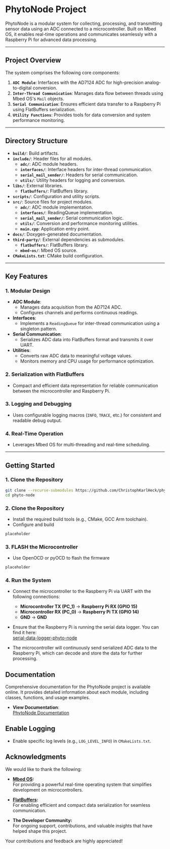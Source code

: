 # PhytoNode Project

PhytoNode is a modular system for collecting, processing, and transmitting sensor data using an ADC connected to a microcontroller. Built on Mbed OS, it enables real-time operations and communicates seamlessly with a Raspberry Pi for advanced data processing.

---

## Project Overview

The system comprises the following core components:

1. <b>`ADC Module`</b>: Interfaces with the AD7124 ADC for high-precision analog-to-digital conversion.
2. <b>`Inter-Thread Communication`</b>: Manages data flow between threads using Mbed OS's `Mail` objects.
3. <b>`Serial Communication`</b>: Ensures efficient data transfer to a Raspberry Pi using FlatBuffers serialization.
4. <b>`Utility Functions`</b>: Provides tools for data conversion and system performance monitoring.

---

## Directory Structure

- <b>`build/`</b>: Build artifacts.
- <b>`include/`</b>: Header files for all modules.
  - <b>`adc/`</b>: ADC module headers.
  - <b>`interfaces/`</b>: Interface headers for inter-thread communication.
  - <b>`serial_mail_sender/`</b>: Headers for serial communication.
  - <b>`utils/`</b>: Utility headers for logging and conversion.
- <b>`libs/`</b>: External libraries.
  - <b>`flatbuffers/`</b>: FlatBuffers library.
- <b>`scripts/`</b>: Configuration and utility scripts.
- <b>`src/`</b>: Source files for project modules.
  - <b>`adc/`</b>: ADC module implementation.
  - <b>`interfaces/`</b>: ReadingQueue implementation.
  - <b>`serial_mail_sender/`</b>: Serial communication logic.
  - <b>`utils/`</b>: Conversion and performance monitoring utilities.
  - <b>`main.cpp`</b>: Application entry point.
- <b>`docs/`</b>: Doxygen-generated documentation.
- <b>`third-party/`</b>: External dependencies as submodules.
  - <b>`flatbuffers/`</b>: FlatBuffers library.
  - <b>`mbed-os/`</b>: Mbed OS source.
- <b>`CMakeLists.txt`</b>: CMake build configuration.


---

## Key Features

### 1. Modular Design
- <b>ADC Module</b>:
  - Manages data acquisition from the AD7124 ADC.
  - Configures channels and performs continuous readings.
- <b>Interfaces</b>:
  - Implements a `ReadingQueue` for inter-thread communication using a singleton pattern.
- <b>Serial Communication</b>:
  - Serializes ADC data into FlatBuffers format and transmits it over UART.
- <b>Utilities</b>:
  - Converts raw ADC data to meaningful voltage values.
  - Monitors memory and CPU usage for performance optimization.

### 2. Serialization with FlatBuffers
- Compact and efficient data representation for reliable communication between the microcontroller and Raspberry Pi.

### 3. Logging and Debugging
- Uses configurable logging macros (`INFO`, `TRACE`, etc.) for consistent and readable debug output.

### 4. Real-Time Operation
- Leverages Mbed OS for multi-threading and real-time scheduling.

---

## Getting Started

### 1. Clone the Repository
```bash
git clone --recurse-submodules https://github.com/ChristophKarlHeck/phyto-node.git
cd phyto-node
```

### 2. Clone the Repository
- Install the required build tools (e.g., CMake, GCC Arm toolchain).
- Configure and build
```bash
placeholder
```

### 3. FLASH the Microcontroller
- Use OpenOCD or pyOCD to flash the firmware
```bash
placeholder
```

### 4. Run the System

- Connect the microcontroller to the Raspberry Pi via UART with the following connections:
  - <b>Microcontroller TX (PC_1)</b> → <b>Raspberry Pi RX (GPIO 15)</b>
  - <b>Microcontroller RX (PC_0)</b> → <b>Raspberry Pi TX (GPIO 14)</b>
  - <b>GND</b> → <b>GND</b>

- Ensure that the Raspberry Pi is running the serial data logger. You can find it here:  
  [serial-data-logger-phyto-node](https://github.com/ChristophKarlHeck/serial-data-logger-phyto-node)

- The microcontroller will continuously send serialized ADC data to the Raspberry Pi, which can decode and store the data for further processing.


## Documentation

Comprehensive documentation for the PhytoNode project is available online. It provides detailed information about each module, including classes, functions, and usage examples.

- <b>View Documentation</b>:  
  [PhytoNode Documentation](https://christophkarlheck.github.io/phyto-node/)

## Enable Logging

- Enable specific log levels (e.g., `LOG_LEVEL_INFO`) in `CMakeLists.txt`.

## Acknowledgments

We would like to thank the following:

- <b><a href="https://github.com/mbed-ce/mbed-os">Mbed OS</a>:</b>  
  For providing a powerful real-time operating system that simplifies development on microcontrollers.

- <b><a href="https://google.github.io/flatbuffers/">FlatBuffers</a>:</b>  
  For enabling efficient and compact data serialization for seamless communication.

- <b>The Developer Community:</b>  
  For ongoing support, contributions, and valuable insights that have helped shape this project.

Your contributions and feedback are highly appreciated!

